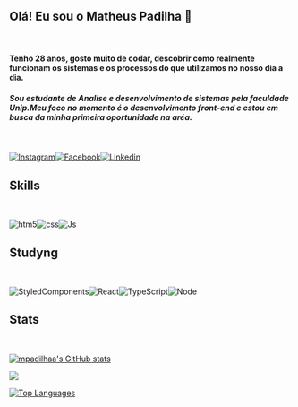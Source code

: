 ## Olá! Eu sou o Matheus Padilha 👋

<br/>

#### Tenho 28 anos, gosto muito de codar, descobrir como realmente funcionam os sistemas e os processos do que utilizamos no nosso dia a dia. 

##### Sou estudante de Analise e desenvolvimento de sistemas pela faculdade Unip.Meu foco no momento é o desenvolvimento front-end e estou em busca da minha primeira oportunidade na aréa.
<br/>


[![Instagram](https://img.shields.io/badge/Instagram-E4405F?style=for-the-badge&logo=instagram&logoColor=white)](https://www.instagram.com/mpadillhaa/)[![Facebook](https://img.shields.io/badge/Facebook-1877F2?style=for-the-badge&logo=facebook&logoColor=white)](https://www.facebook.com/profile.php?id=100007733476619)[![Linkedin](https://img.shields.io/badge/LinkedIn-0077B5?style=for-the-badge&logo=linkedin&logoColor=white)](https://www.linkedin.com/in/matheus-padilha-07a098273/)


## Skills
<br/>

![htm5](https://img.shields.io/badge/HTML5-E34F26?style=for-the-badge&logo=html5&logoColor=white)![css](https://img.shields.io/badge/CSS3-1572B6?style=for-the-badge&logo=css3&logoColor=white)![Js](https://img.shields.io/badge/JavaScript-F7DF1E?style=for-the-badge&logo=javascript&logoColor=black)

## Studyng
<br/>

![StyledComponents](https://img.shields.io/badge/styled--components-DB7093?style=for-the-badge&logo=styled-components&logoColor=white)![React](https://img.shields.io/badge/React-20232A?style=for-the-badge&logo=react&logoColor=61DAFB)![TypeScript](https://img.shields.io/badge/TypeScript-007ACC?style=for-the-badge&logo=typescript&logoColor=white)![Node](https://img.shields.io/badge/Node.js-43853D?style=for-the-badge&logo=node.js&logoColor=white)

## Stats
<br/>

<a href="http://www.github.com/mpadilhaa"><img src="https://github-readme-stats-peguimasid.vercel.app/api?username=mpadilhaa&show_icons=true&hide=&count_private=true&title_color=3382ed&text_color=ffffff&icon_color=3382ed&bg_color=171717&hide_border=true&show_icons=true" alt="mpadilhaa's GitHub stats" /></a>

<a href="http://www.github.com/mpadilhaa"><img src="https://github-readme-streak-stats.herokuapp.com/?user=mpadilhaa&stroke=ffffff&background=171717&ring=3382ed&fire=3382ed&currStreakNum=ffffff&currStreakLabel=3382ed&sideNums=ffffff&sideLabels=ffffff&dates=ffffff&hide_border=true" /></a>


<a href="https://github.com/mpadilhaa" align="left"><img src="https://github-readme-stats-peguimasid.vercel.app/api/top-langs/?username=mpadilhaa&layout=compact&title_color=3382ed&objective-c,html&text_color=ffffff&icon_color=3382ed&bg_color=171717&hide_border=true&locale=en&custom_title=Top%20%Languages" alt="Top Languages" /></a>
